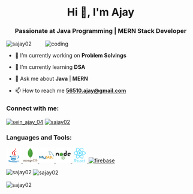 
<h1 align="center">Hi 👋, I'm Ajay</h1>
<h3 align="center">Passionate at Java Programming | MERN Stack Developer</h3>
<img align="right" alt="coding" width="400" src="https://user-images.githubusercontent.com/69011963/137184767-79a13ec7-1bb3-4341-a6da-3a149c9c159a.gif"

<p align="left"> <img src="https://komarev.com/ghpvc/?username=sajay02&label=Profile%20views&color=0e75b6&style=flat" alt="sajay02" /> </p>

- 🔭 I’m currently working on **Problem Solvings** 

- 🌱 I’m currently learning **DSA**

- 💬 Ask me about **Java** | **MERN**

- 📫 How to reach me **56510.ajay@gmail.com**

<h3 align="left">Connect with me:</h3>
<p align="left">
<a href="https://instagram.com/sein_ajay_04" target="blank"><img align="center" src="https://raw.githubusercontent.com/rahuldkjain/github-profile-readme-generator/master/src/images/icons/Social/instagram.svg" alt="sein_ajay_04" height="30" width="40" /></a>
<a href="https://www.leetcode.com/sajay02" target="blank"><img align="center" src="https://raw.githubusercontent.com/rahuldkjain/github-profile-readme-generator/master/src/images/icons/Social/leet-code.svg" alt="sajay02" height="30" width="40" /></a>
</p>

<h3 align="left">Languages and Tools:</h3>
<p align="left"></a> <a href="https://www.java.com" target="_blank" rel="noreferrer"> <img src="https://raw.githubusercontent.com/devicons/devicon/master/icons/java/java-original.svg" alt="java" width="40" height="40"/> </a> <a href="https://www.mongodb.com/" target="_blank" rel="noreferrer"> <img src="https://raw.githubusercontent.com/devicons/devicon/master/icons/mongodb/mongodb-original-wordmark.svg" alt="mongodb" width="40" height="40"/> </a> <a href="https://www.mysql.com/" target="_blank" rel="noreferrer"> <img src="https://raw.githubusercontent.com/devicons/devicon/master/icons/mysql/mysql-original-wordmark.svg" alt="mysql" width="40" height="40"/> </a> <a href="https://nodejs.org" target="_blank" rel="noreferrer"> <img src="https://raw.githubusercontent.com/devicons/devicon/master/icons/nodejs/nodejs-original-wordmark.svg" alt="nodejs" width="40" height="40"/> </a> <a href="https://reactjs.org/" target="_blank" rel="noreferrer"> <img src="https://raw.githubusercontent.com/devicons/devicon/master/icons/react/react-original-wordmark.svg" alt="react" width="40" height="40"/> </a>  <a href="https://firebase.google.com/docs" target="_blank" rel="noreferrer"> <img src="https://cdn-media-1.freecodecamp.org/images/0*CPTNvq87xG-sUGdx.png" alt="firebase" width="40" height="40"/> </a></p>

<p><img align="left" src="https://github-readme-stats.vercel.app/api/top-langs?username=sajay02&show_icons=true&locale=en&layout=compact" alt="sajay02" /></p>

<p>&nbsp;<img align="center" src="https://github-readme-stats.vercel.app/api?username=sajay02&show_icons=true&locale=en" alt="sajay02" /></p>

<p><img align="center" src="https://github-readme-streak-stats.herokuapp.com/?user=sajay02&" alt="sajay02" /></p>
